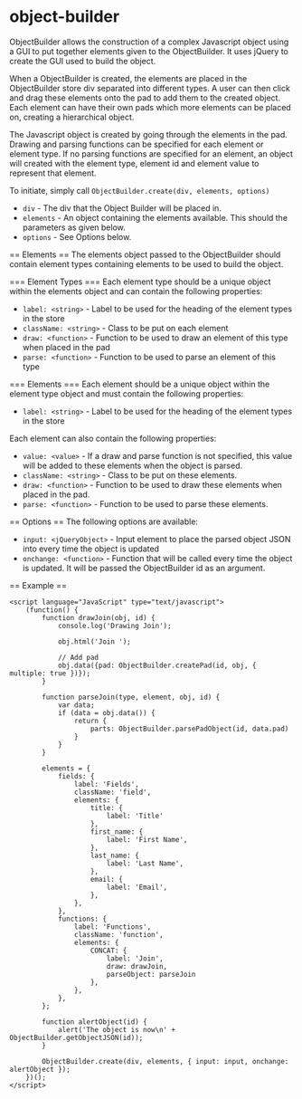 object-builder
==============

ObjectBuilder allows the construction of a complex Javascript object using
a GUI to put together elements given to the ObjectBuilder. It uses jQuery to
create the GUI used to build the object.

When a ObjectBuilder is created, the elements are placed in the ObjectBuilder
store div separated into different types. A user can then click and drag these
elements onto the pad to add them to the created object. Each element can have
their own pads which more elements can be placed on, creating a hierarchical
object.

The Javascript object is created by going through the elements in the pad.
Drawing and parsing functions can be specified for each element or element
type. If no parsing functions are specified for an element, an object will
created with the element type, element id and element value to represent
that element.

To initiate, simply call `ObjectBuilder.create(div, elements, options)`
- `div`      - The div that the Object Builder will be placed in.
- `elements` - An object containing the elements available. This should the
               parameters as given below.
- `options` - See Options below.

== Elements ==
The elements object passed to the ObjectBuilder should contain element
types containing elements to be used to build the object.

=== Element Types ===
Each element type should be a unique object within the elements object and
can contain the following properties:
- `label: <string>` - Label to be used for the heading of the element types
  in the store
- `className: <string>` - Class to be put on each element
- `draw: <function>` - Function to be used to draw an element of this type
  when placed in the pad
- `parse: <function>` - Function to be used to parse an element of this type

=== Elements ===
Each element should be a unique object within the element type object and
must contain the following properties:
- `label: <string>` - Label to be used for the heading of the element types
  in the store

Each element can also contain the following properties:
- `value: <value>` - If a draw and parse function is not specified, this
  value will be added to these elements when the object is parsed.
- `className: <string>` - Class to be put on these elements.
- `draw: <function>` - Function to be used to draw these elements
  when placed in the pad.
- `parse: <function>` - Function to be used to parse these elements.

== Options == 
The following options are available:
- `input: <jQueryObject>` - Input element to place the parsed object JSON into
  every time the object is updated
- `onchange: <function>` - Function that will be called every time the object
  is updated. It will be passed the ObjectBuilder id as an argument.

== Example ==
```
<script language="JavaScript" type="text/javascript">
	(function() {
		function drawJoin(obj, id) {
			console.log('Drawing Join');
			
			obj.html('Join ');

			// Add pad
			obj.data({pad: ObjectBuilder.createPad(id, obj, { multiple: true })});
		}

		function parseJoin(type, element, obj, id) {
			var data;
			if (data = obj.data()) {
				return {
					parts: ObjectBuilder.parsePadObject(id, data.pad)
				}
			}
		}

		elements = {
			fields: {
				label: 'Fields',
				className: 'field',
				elements: {
					title: {
						label: 'Title'
					},
					first_name: {
						label: 'First Name',
					},
					last_name: {
						label: 'Last Name',
					},
					email: {
						label: 'Email',
					},
				},
			},
			functions: {
				label: 'Functions',
				className: 'function',
				elements: {
					CONCAT: {
						label: 'Join',
						draw: drawJoin,
						parseObject: parseJoin
					},
				},
			},
		};

		function alertObject(id) {
			alert('The object is now\n' + ObjectBuilder.getObjectJSON(id));
		}

		ObjectBuilder.create(div, elements, { input: input, onchange: alertObject });
	})();
</script>
```
